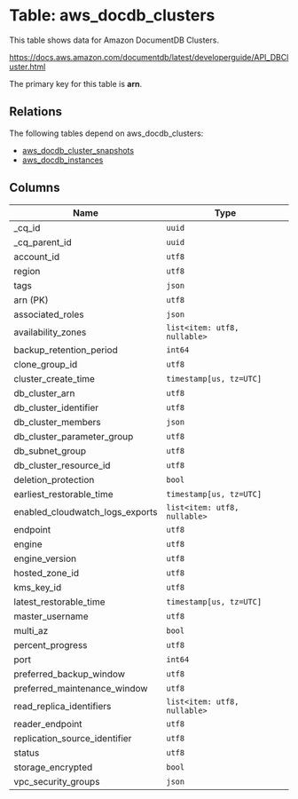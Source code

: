 # Table: aws_docdb_clusters

This table shows data for Amazon DocumentDB Clusters.

https://docs.aws.amazon.com/documentdb/latest/developerguide/API_DBCluster.html

The primary key for this table is **arn**.

## Relations

The following tables depend on aws_docdb_clusters:
  - [aws_docdb_cluster_snapshots](aws_docdb_cluster_snapshots.md)
  - [aws_docdb_instances](aws_docdb_instances.md)

## Columns

| Name          | Type          |
| ------------- | ------------- |
|_cq_id|`uuid`|
|_cq_parent_id|`uuid`|
|account_id|`utf8`|
|region|`utf8`|
|tags|`json`|
|arn (PK)|`utf8`|
|associated_roles|`json`|
|availability_zones|`list<item: utf8, nullable>`|
|backup_retention_period|`int64`|
|clone_group_id|`utf8`|
|cluster_create_time|`timestamp[us, tz=UTC]`|
|db_cluster_arn|`utf8`|
|db_cluster_identifier|`utf8`|
|db_cluster_members|`json`|
|db_cluster_parameter_group|`utf8`|
|db_subnet_group|`utf8`|
|db_cluster_resource_id|`utf8`|
|deletion_protection|`bool`|
|earliest_restorable_time|`timestamp[us, tz=UTC]`|
|enabled_cloudwatch_logs_exports|`list<item: utf8, nullable>`|
|endpoint|`utf8`|
|engine|`utf8`|
|engine_version|`utf8`|
|hosted_zone_id|`utf8`|
|kms_key_id|`utf8`|
|latest_restorable_time|`timestamp[us, tz=UTC]`|
|master_username|`utf8`|
|multi_az|`bool`|
|percent_progress|`utf8`|
|port|`int64`|
|preferred_backup_window|`utf8`|
|preferred_maintenance_window|`utf8`|
|read_replica_identifiers|`list<item: utf8, nullable>`|
|reader_endpoint|`utf8`|
|replication_source_identifier|`utf8`|
|status|`utf8`|
|storage_encrypted|`bool`|
|vpc_security_groups|`json`|